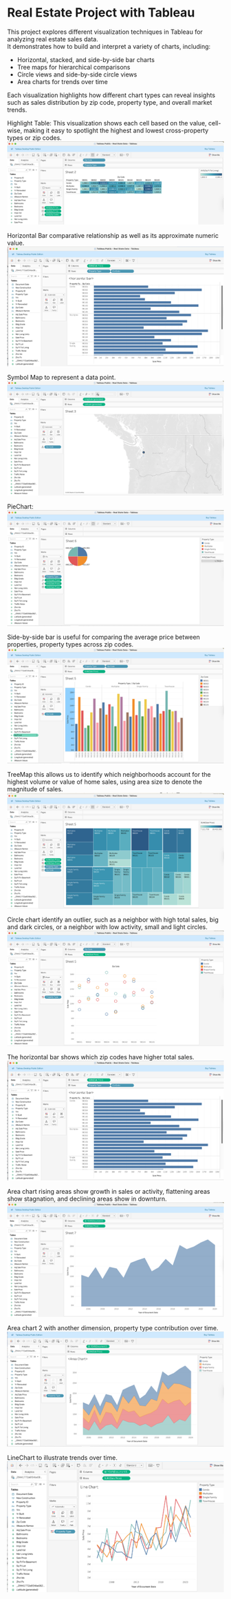 # Real Estate Project with Tableau

This project explores different visualization techniques in Tableau for analyzing real estate sales data.  
It demonstrates how to build and interpret a variety of charts, including:

- Horizontal, stacked, and side-by-side bar charts  
- Tree maps for hierarchical comparisons  
- Circle views and side-by-side circle views  
- Area charts for trends over time  

Each visualization highlights how different chart types can reveal insights such as sales distribution by zip code, property type, and overall market trends.

Highlight Table: This visualization shows each cell based on the value, cell-wise, making it easy to spotlight the highest and lowest cross-property types or zip codes.
![Highlight Table](images/HighlightTable.png)

Horizontal Bar comparative relationship as well as its approximate numeric value.
![HorizontalBar](images/HorizontalBar.png)

Symbol Map to represent a data point.
![Map](images/Map.png)

PieChart:
![Pie Chart](images/PieChart.png)

Side-by-side bar is useful for comparing the average price between properties, property types across zip codes.
![Side by side bar](images/SideBySideBar.png)

TreeMap this allows us to identify which neighborhoods account for the highest volume or value of home sales, using area size to denote the magnitude of sales. 
![TreeMap](images/TreeMap.png)

Circle chart identify an outlier, such as a neighbor with high total sales, big and dark circles, or a neighbor with low activity, small and light circles. 
![CircleChart](images/CircleChart.png)


The horizontal bar shows which zip codes have higher total sales. 
![HorizontalBar](images/HorizontalBar.png)

Area chart rising areas show growth in sales or activity, flattening areas show stagnation, and declining areas show in downturn.
![AreaChart](images/AreaChart.png)

Area chart 2 with another dimension, property type contribution over time.
![AreaChart2](images/AreaChart2.png)


LineChart to illustrate trends over time.
![LineChart2](images/LineChart2.png)
